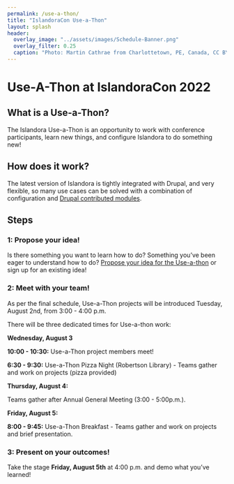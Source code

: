 ```yaml
---
permalink: /use-a-thon/
title: "IslandoraCon Use-a-Thon"
layout: splash
header:
  overlay_image: "../assets/images/Schedule-Banner.png"
  overlay_filter: 0.25
  caption: "Photo: Martin Cathrae from Charlottetown, PE, Canada, CC BY-SA 2.0, via Wikimedia Commons"
---
```


# Use-A-Thon at IslandoraCon 2022

## What is a Use-a-Thon?

The Islandora Use-a-Thon is an opportunity to work with conference participants, learn new things, and configure Islandora to do something new! 

## How does it work? 

The latest version of Islandora is tightly integrated with Drupal, and very flexible, so many use cases can be solved with a combination of configuration and [Drupal contributed modules](https://www.drupal.org/docs/contributed-modules). 

## Steps

### 1: Propose your idea! 

Is there something you want to learn how to do? Something you’ve been eager to understand how to do? [Propose your idea for the Use-a-thon](https://docs.google.com/document/d/1Sw0CiOF_yavYgAs2XysK25D9_Ccc5798QskM_figf6o/edit?usp=sharing) or sign up for an existing idea!

### 2: Meet with your team!

As per the final schedule, Use-a-Thon projects will be introduced Tuesday, August 2nd, from 3:00 - 4:00 p.m. 

There will be three dedicated times for Use-a-thon work:

**Wednesday, August 3**

**10:00 - 10:30:** Use-a-Thon project members meet!

**6:30 - 9:30:** Use-a-Thon Pizza Night (Robertson Library) - Teams gather and work on projects (pizza provided)

**Thursday, August 4:**

Teams gather after Annual General Meeting (3:00 - 5:00p.m.).

**Friday, August 5:**

**8:00 - 9:45:** Use-a-Thon Breakfast - Teams gather and work on projects and brief presentation.

### 3: Present on your outcomes!

Take the stage **Friday, August 5th** at 4:00 p.m. and demo what you’ve learned!

